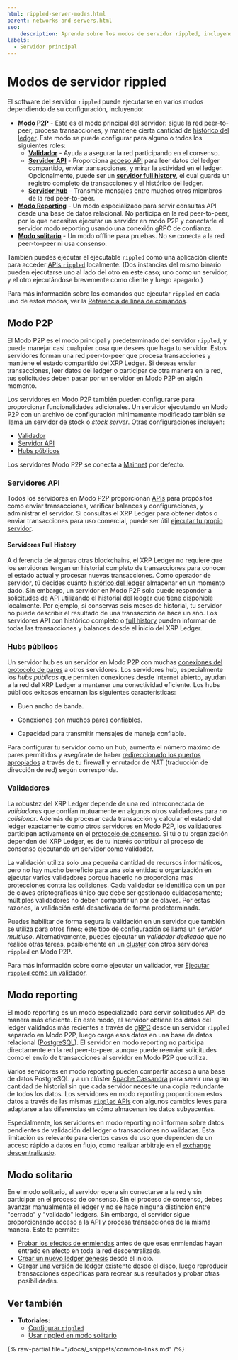 ```yaml
---
html: rippled-server-modes.html
parent: networks-and-servers.html
seo:
    description: Aprende sobre los modos de servidor rippled, incluyendo servidores stock, servidores validadores y servidores que se ejecutan en modo solitario.
labels:
  - Servidor principal
---
```

# Modos de servidor rippled

El software del servidor `rippled` puede ejecutarse en varios modos dependiendo de su configuración, incluyendo:

- [**Modo P2P**](#modo-p2p) - Este es el modo principal del servidor: sigue la red peer-to-peer, procesa transacciones, y mantiene cierta cantidad de [histórico del ledger](ledger-history.md). Este modo se puede configurar para alguno o todos los siguientes roles:
    - [**Validador**](#validadores) - Ayuda a asegurar la red participando en el consenso.
    - [**Servidor API**](#servidores-api) - Proporciona [acceso API](../../tutorials/http-websocket-apis/build-apps/get-started.md) para leer datos del ledger compartido, enviar transacciones, y mirar la actividad en el ledger. Opcionalmente, puede ser un [**servidor full history**](#servidores-full-history), el cual guarda un registro completo de transacciones y el histórico del ledger.
    - [**Servidor hub**](#hubs-públicos) - Transmite mensajes entre muchos otros miembros de la red peer-to-peer.
- [**Modo Reporting**](#modo-reporting) - Un modo especializado para servir consultas API desde una base de datos relacional. No participa en la red peer-to-peer, por lo que necesitas ejecutar un servidor en modo P2P y conectarle el servidor modo reporting usando una conexión gRPC de confianza. 
- [**Modo solitario**](#modo-solitario) - Un modo offline para pruebas. No se conecta a la red peer-to-peer ni usa consenso.

Tambien puedes ejecutar el ejecutable `rippled` como una aplicación cliente para acceder [APIs `rippled`](../../references/http-websocket-apis/index.md) localmente. (Dos instancias del mismo binario pueden ejecutarse uno al lado del otro en este caso; uno como un servidor, y el otro ejecutándose brevemente como cliente y luego apagarlo.)

Para más información sobre los comandos que ejecutar `rippled` en cada uno de estos modos, ver la [Referencia de línea de comandos](../../infrastructure/commandline-usage.md).


## Modo P2P

El Modo P2P es el modo principal y predeterminado del servidor `rippled`, y puede manejar casi cualquier cosa que desees que haga tu servidor. Estos servidores forman una red peer-to-peer que procesa transacciones y mantiene el estado compartido del XRP Ledger. Si deseas enviar transacciones, leer datos del ledger o participar de otra manera en la red, tus solicitudes deben pasar por un servidor en Modo P2P en algún momento.

Los servidores en Modo P2P también pueden configurarse para proporcionar funcionalidades adicionales. Un servidor ejecutando en Modo P2P con un archivo de configuración mínimamente modificado también se llama un servidor de stock o _stock server_. Otras configuraciones incluyen:

- [Validador](#validadores)
- [Servidor API](#servidores-api)
- [Hubs públicos](#hubs-publicos)

Los servidores Modo P2P se conecta a [Mainnet](parallel-networks.md) por defecto.


### Servidores API

Todos los servidores en Modo P2P proporcionan [APIs](../../references/http-websocket-apis/index.md) para propósitos como enviar transacciones, verificar balances y configuraciones, y administrar el servidor. Si consultas el XRP Ledger para obtener datos o enviar transacciones para uso comercial, puede ser útil [ejecutar tu propio servidor](index.md#razones-por-las-que-ejecutar-tu-propio-servidor).

#### Servidores Full History

A diferencia de algunas otras blockchains, el XRP Ledger no requiere que los servidores tengan un historial completo de transacciones para conocer el estado actual y procesar nuevas transacciones. Como operador de servidor, tú decides cuánto [histórico del ledger](ledger-history.md)  almacenar en un momento dado. Sin embargo, un servidor en Modo P2P solo puede responder a solicitudes de API utilizando el historial del ledger que tiene disponible localmente. Por ejemplo, si conservas seis meses de historial, tu servidor no puede describir el resultado de una transacción de hace un año. Los servidores API con histórico completo o [full history](ledger-history.md#full-history) pueden informar de todas las transacciones y balances desde el inicio del XRP Ledger.


### Hubs públicos

Un servidor hub es un servidor en Modo P2P con muchas [conexiones del protocolo de pares](peer-protocol.md) a otros servidores. Los servidores hub, especialmente los _hubs públicos_ que permiten conexiones desde Internet abierto, ayudan a la red del XRP Ledger a mantener una conectividad eficiente. Los hubs públicos exitosos encarnan las siguientes características:

- Buen ancho de banda.

- Conexiones con muchos pares confiables.

- Capacidad para transmitir mensajes de maneja confiable.

Para configurar tu servidor como un hub, aumenta el número máximo de pares permitidos y asegúrate de haber [redireccionado los puertos apropiados](../../infrastructure/configuration/peering/forward-ports-for-peering.md) a través de tu firewall y enrutador de NAT (traducción de dirección de red) según corresponda.

### Validadores

La robustez del XRP Ledger depende de una red interconectada de _validadores_ que confían mutuamente en algunos otros validadores para _no colisionar_. Además de procesar cada transacción y calcular el estado del ledger exactamente como otros servidores en Modo P2P, los validadores participan activamente en el [protocolo de consenso](../consensus-protocol/index.md). Si tú o tu organización dependen del XRP Ledger, es de tu interés contribuir al proceso de consenso ejecutando _un_ servidor como validador.

La validación utiliza solo una pequeña cantidad de recursos informáticos, pero no hay mucho beneficio para una sola entidad u organización en ejecutar varios validadores porque hacerlo no proporciona más protecciones contra las colisiones. Cada validador se identifica con un par de claves criptográficas único que debe ser gestionado cuidadosamente; múltiples validadores no deben compartir un par de claves. Por estas razones, la validación está desactivada de forma predeterminada.

Puedes habilitar de forma segura la validación en un servidor que también se utiliza para otros fines; este tipo de configuración se llama un _servidor multiuso_. Alternativamente, puedes ejecutar un _validador dedicado_ que no realice otras tareas, posiblemente en un [cluster](clustering.md) con otros servidores `rippled` en Modo P2P.

Para más información sobre como ejecutar un validador, ver [Ejecutar `rippled` como un validador](../../infrastructure/configuration/server-modes/run-rippled-as-a-validator.md).


## Modo reporting


El modo reporting es un modo especializado para servir solicitudes API de manera más eficiente. En este modo, el servidor obtiene los datos del ledger validados más recientes a través de [gRPC](../../infrastructure/configuration/configure-grpc.md) desde un servidor `rippled` separado en Modo P2P, luego carga esos datos en una base de datos relacional ([PostgreSQL](https://www.postgresql.org/)). El servidor en modo reporting no participa directamente en la red peer-to-peer, aunque puede reenviar solicitudes como el envío de transacciones al servidor en Modo P2P que utiliza.

Varios servidores en modo reporting pueden compartir acceso a una base de datos PostgreSQL y a un clúster [Apache Cassandra](https://cassandra.apache.org/) para servir una gran cantidad de historial sin que cada servidor necesite una copia redundante de todos los datos. Los servidores en modo reporting proporcionan estos datos a través de las mismas [`rippled` APIs](../../references/http-websocket-apis/index.md) con algunos cambios leves para adaptarse a las diferencias en cómo almacenan los datos subyacentes.

Especialmente, los servidores en modo reporting no informan sobre datos pendientes de validación del ledger o transacciones no validadas. Esta limitación es relevante para ciertos casos de uso que dependen de un acceso rápido a datos en flujo, como realizar arbitraje en el [exchange descentralizado](../tokens/decentralized-exchange/index.md).

<!-- TODO: link setup steps for Reporting Mode when those are ready -->


## Modo solitario

En el modo solitario, el servidor opera sin conectarse a la red y sin participar en el proceso de consenso. Sin el proceso de consenso, debes avanzar manualmente el ledger y no se hace ninguna distinción entre "cerrado" y "validado" ledgers. Sin embargo, el servidor sigue proporcionando acceso a la API y procesa transacciones de la misma manera. Esto te permite:

- [Probar los efectos de enmiendas](../../infrastructure/testing-and-auditing/test-amendments.md) antes de que esas enmiendas hayan entrado en efecto en toda la red descentralizada.
- [Crear un nuevo ledger génesis](../../infrastructure/testing-and-auditing/start-a-new-genesis-ledger-in-stand-alone-mode.md) desde el inicio.
- [Cargar una versión de ledger existente](../../infrastructure/testing-and-auditing/load-a-saved-ledger-in-stand-alone-mode.md) desde el disco, luego reproducir transacciones específicas para recrear sus resultados y probar otras posibilidades.


## Ver también

- **Tutoriales:**
    - [Configurar `rippled`](../../infrastructure/configuration/index.md)
    - [Usar rippled en modo solitario](../../infrastructure/testing-and-auditing/index.md)

{% raw-partial file="/docs/_snippets/common-links.md" /%}
